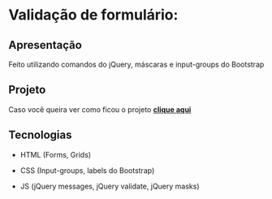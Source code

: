#  Validação de formulário:

## Apresentação

Feito utilizando comandos do jQuery, máscaras e input-groups do Bootstrap

## Projeto
Caso você queira ver como ficou o projeto [**clique aqui**](https://assis-s-m.github.io/Validacao-de-formulario/)

## Tecnologias
* HTML (Forms, Grids)

* CSS (Input-groups, labels do Bootstrap)

* JS (jQuery messages, jQuery validate, jQuery masks)
